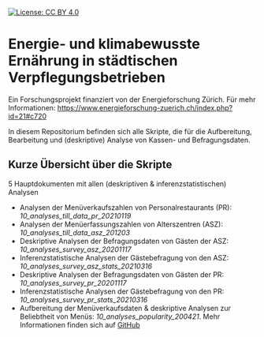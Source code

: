 [![License: CC BY 4.0](https://img.shields.io/badge/License-CC%20BY%204.0-lightgrey.svg)](https://creativecommons.org/licenses/by/4.0/)


# Energie- und klimabewusste Ernährung in städtischen Verpflegungsbetrieben

Ein Forschungsprojekt finanziert von der Energieforschung Zürich. Für mehr Informationen: https://www.energieforschung-zuerich.ch/index.php?id=21#c720

In diesem Repositorium befinden sich alle Skripte, die für die Aufbereitung, Bearbeitung und (deskriptive) Analyse von Kassen- und Befragungsdaten.

## Kurze Übersicht über die Skripte

5 Hauptdokumenten mit allen (deskriptiven & inferenzstatistischen) Analysen

- Analysen der Menüverkaufszahlen von Personalrestaurants (PR): *10_analyses_till_data_pr_20210119*
- Analysen der Menüerfassungszahlen von Alterszentren (ASZ): *10_analyses_till_data_asz_201203*
- Deskriptive Analysen der Befragungsdaten von Gästen der ASZ: *10_analyses_survey_asz_20201117*
- Inferenzstatistische Analysen der Gästebefragung von den ASZ: *10_analyses_survey_asz_stats_20210316*
- Deskriptive Analysen der Befragungsdaten von Gästen der PR: *10_analyses_survey_pr_20201117*
- Inferenzstatistische Analysen der Gästebefragung von den PR: *10_analyses_survey_pr_stats_20210316*
- Aufbereitung der Menüverkaufsdaten & deskriptive Analysen zur Beliebtheit von Menüs: *10_analyses_popularity_200421*. Mehr Informationen finden sich auf [GitHub](https://github.com/biomodelling/menu_beliebtheit)





